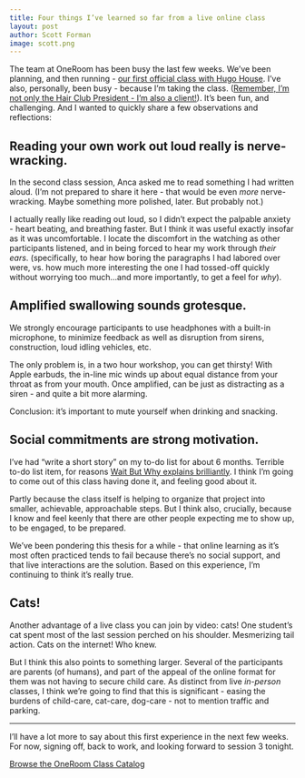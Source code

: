 ```yaml
---
title: Four things I’ve learned so far from a live online class
layout: post
author: Scott Forman
image: scott.png
---
```


The team at OneRoom has been busy the last few weeks. We’ve been planning, and then running - [our first official class with Hugo House](http://hugohouse.org/store/class/intro-to-fiction-writing-the-short-story-anca-szilagyi/). I’ve also, personally, been busy - because I’m taking the class. ([Remember, I’m not only the Hair Club President - I’m also a client!](https://youtu.be/IuRLGdGnqSU?t=50s)). It’s been fun, and challenging. And I wanted to quickly share a few observations and reflections: 

## Reading your own work out loud really is nerve-wracking.

In the second class session, Anca asked me to read something I had written aloud. (I’m not prepared to share it here - that would be even _more_ nerve-wracking. Maybe something more polished, later. But probably not.) 

I actually really like reading out loud, so I didn’t expect the palpable anxiety - heart beating, and breathing faster. But I think it was useful exactly insofar as it was uncomfortable. I locate the discomfort in the watching as other participants listened, and in being forced to hear my work through _their ears_. (specifically, to hear how boring the paragraphs I had labored over were, vs. how much more interesting the one I had tossed-off quickly without worrying too much…and more importantly, to get a feel for _why_). 

## Amplified swallowing sounds grotesque.

We strongly encourage participants to use headphones with a built-in microphone, to minimize feedback as well as disruption from sirens, construction, loud idling vehicles, etc.

The only problem is, in a two hour workshop, you can get thirsty! With Apple earbuds, the in-line mic winds up about equal distance from your throat as from your mouth. Once amplified, can be just as distracting as a siren - and quite a bit more alarming.

Conclusion: it’s important to mute yourself when drinking and snacking.

## Social commitments are strong motivation.

I’ve had “write a short story” on my to-do list for about 6 months. Terrible to-do list item, for reasons [Wait But Why explains brilliantly](http://waitbutwhy.com/2013/11/how-to-beat-procrastination.html). I think I’m going to come out of this class having done it, and feeling good about it. 

Partly because the class itself is helping to organize that project into smaller, achievable, approachable steps. But I think also, crucially, because I know and feel keenly that there are other people expecting me to show up, to be engaged, to be prepared. 

We’ve been pondering this thesis for a while - that online learning as it’s most often practiced tends to fail because there’s no social support, and that live interactions are the solution. Based on this experience, I’m continuing to think it’s really true.   

## Cats!

Another advantage of a live class you can join by video: cats! One student’s cat spent most of the last session perched on his shoulder. Mesmerizing tail action. Cats on the internet! Who knew. 

But I think this also points to something larger. Several of the participants are parents (of humans), and part of the appeal of the online format for them was not having to secure child care. As distinct from live _in-person_ classes, I think we’re going to find that this is significant - easing the burdens of child-care, cat-care, dog-care - not to mention traffic and parking.   

----

I’ll have a lot more to say about this first experience in the next few weeks. For now, signing off, back to work, and looking forward to session 3 tonight.


<div class="tc pam">
      <a class="btn btn--blue pal br3" href="https://app.joinoneroom.com/course">Browse the OneRoom Class Catalog</a>
    </div>